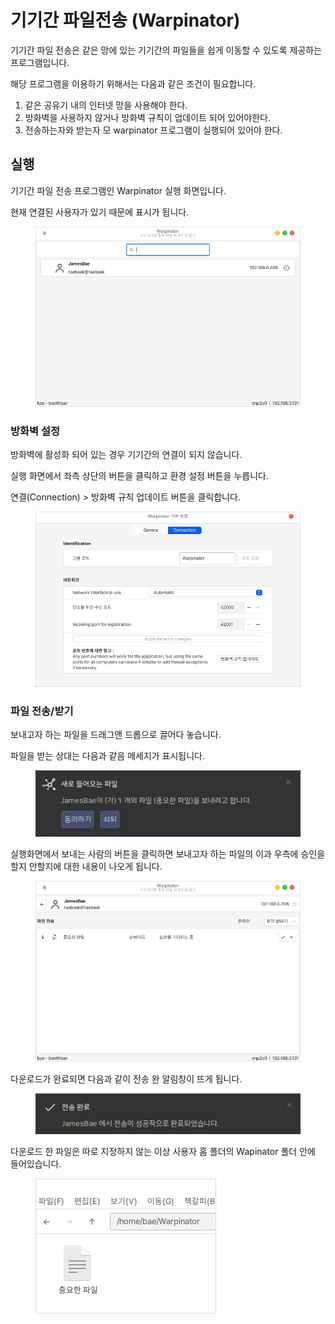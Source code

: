 # 기기간 파일전송 (Warpinator)

기기간 파일 전송은 같은 망에 있는 기기간의 파일들을 쉽게 이동할 수 있도록 제공하는 프로그램입니다.

해당 프로그램을 이용하기 위해서는 다음과 같은 조건이 필요합니다.

1. 같은 공유기 내의 인터넷 망을 사용해야 한다.
2. 방화벽을 사용하지 않거나 방화벽 규칙이 업데이트 되어 있어야한다.
3. 전송하는자와 받는자 모 warpinator 프로그램이 실행되어 있어야 한다.

## 실행

기기간 파일 전송 프로그램인 Warpinator 실행 화면입니다.

현재 연결된 사용자가 있기 때문에 표시가 됩니다.

<figure><img src="../../.gitbook/assets/warpinator_001.png" alt=""><figcaption></figcaption></figure>

### 방화벽 설정

방화벽에 활성화 되어 있는 경우 기기간의 연결이 되지 않습니다.

실행 화면에서 좌측 상단의 버튼을 클릭하고 환경 설정 버튼을 누릅니다.

연결(Connection) > 방화벽 규칙 업데이트 버튼을 클릭합니다.

<figure><img src="../../.gitbook/assets/warpinator_006.png" alt=""><figcaption></figcaption></figure>

### 파일 전송/받기

보내고자 하는 파일을 드래그앤 드롭으로 끌어다 놓습니다.

파일을 받는 상대는 다음과 같음 메세지가 표시됩니다.

<figure><img src="../../.gitbook/assets/warpinator_002.png" alt=""><figcaption></figcaption></figure>

실행화면에서 보내는 사람의 버튼을 클릭하면 보내고자 하는 파일의 이과 우측에 승인을 할지 안할지에 대한 내용이 나오게 됩니다.

<figure><img src="../../.gitbook/assets/warpinator_003.png" alt=""><figcaption></figcaption></figure>

다운로드가 완료되면 다음과 같이 전송 완 알림창이 뜨게 됩니다.

<figure><img src="../../.gitbook/assets/warpinator_004.png" alt=""><figcaption></figcaption></figure>

다운로드 한 파일은 따로 지정하지 않는 이상 사용자 홈 폴더의 Wapinator 폴더 안에 들어있습니다.

<figure><img src="../../.gitbook/assets/warpinator_005.png" alt=""><figcaption></figcaption></figure>
